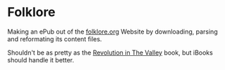 Folklore
========

Making an ePub out of the [folklore.org](http://folklore.org/index.py) Website by downloading, parsing and reformating its content files.

Shouldn't be as pretty as the [Revolution in The Valley](http://shop.oreilly.com/product/9780596007195.do) book, but iBooks should handle it better.